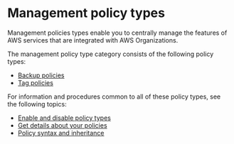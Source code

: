 # Management policy types<a name="orgs_manage_policies_type-mgmt"></a>

Management policies types enable you to centrally manage the features of AWS services that are integrated with AWS Organizations\.

The management policy type category consists of the following policy types:
+ [Backup policies](orgs_manage_policies_backup.md)
+ [Tag policies](orgs_manage_policies_tag-policies.md)

For information and procedures common to all of these policy types, see the following topics:
+ [Enable and disable policy types](orgs_manage_policies_enable-disable.md)
+ [Get details about your policies](orgs_manage_policies_info-operations.md)
+ [Policy syntax and inheritance](orgs_manage_policies_inheritance_mgmt.md)